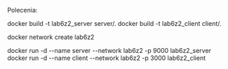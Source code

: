 Polecenia:

docker build -t lab6z2_server server/.
docker build -t lab6z2_client client/.

docker network create lab6z2

docker run -d --name server --network lab6z2 -p 9000 lab6z2_server
docker run -d --name client --network lab6z2 -p 3000 lab6z2_client
